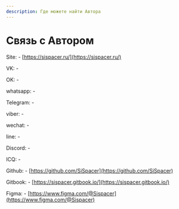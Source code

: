 ```yaml
---
description: Где можете найти Автора
---
```


# Связь с Автором

Site: - [https://sispacer.ru/](https://sispacer.ru/)

VK: -&#x20;

OK: -

whatsapp: -

Telegram: -

viber: -

wechat: -

line: -

Discord: -

ICQ: -

Github: - [https://github.com/SiSpacer](https://github.com/SiSpacer)

Gitbook: - [https://sispacer.gitbook.io/](https://sispacer.gitbook.io/)

Figma: - [https://www.figma.com/@Sispacer](https://www.figma.com/@Sispacer)

